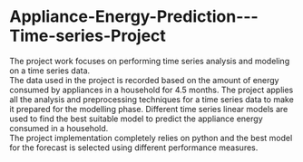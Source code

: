 # Appliance-Energy-Prediction---Time-series-Project

The project work focuses on performing time series analysis and modeling on a time series data.  
The data used in the project is recorded based on the amount of energy consumed by appliances in  a household for 4.5 months. 
The project applies all the analysis and preprocessing techniques for  a time series data to make it prepared for the modelling phase. 
Different time series linear models  are used to find the best suitable model to predict the appliance energy consumed in a household.  
The project implementation completely relies on python and the best model for the forecast is  selected using different performance measures. 
